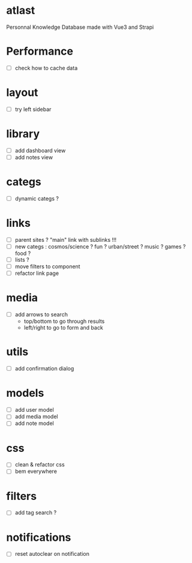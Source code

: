 # atlast
Personnal Knowledge Database made with Vue3 and Strapi

# Performance
- [ ] check how to cache data

# layout
- [ ] try left sidebar

# library
- [ ] add dashboard view
- [ ] add notes view

# categs
- [ ] dynamic categs ?

# links
- [ ] parent sites ? "main" link with sublinks !!!
- [ ] new categs : cosmos/science ? fun ? urban/street ? music ? games ? food ?
- [ ] lists ?
- [ ] move filters to component
- [ ] refactor link page

# media
- [ ] add arrows to search
  - top/bottom to go through results
  - left/right to go to form and back

# utils
- [ ] add confirmation dialog

# models
- [ ] add user model
- [ ] add media model
- [ ] add note model

# css
- [ ] clean & refactor css
- [ ] bem everywhere

# filters
- [ ] add tag search ?

# notifications
- [ ] reset autoclear on notification
